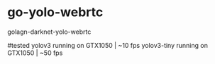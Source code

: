 # go-yolo-webrtc
golagn-darknet-yolo-webrtc

#tested
yolov3 running on GTX1050 | ~10 fps
yolov3-tiny running on GTX1050 | ~50 fps

